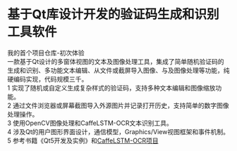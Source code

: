 # 基于Qt库设计开发的验证码生成和识别工具软件
我的首个项目仓库-初次体验<br>
一款基于Qt设计的多窗体视图的文本及图像处理工具，集成了简单随机验证码的生成和识别、多功能文本编辑、从文件或截屏导入图像、与及图像处理等功能，纯硬编码实现，代码规模三千。<br>
1 实现了随机或自定义生成复杂样式的验证码，支持多种文本编辑和图像缩放功能。<br>
2	通过文件浏览器或屏幕截图导入外源图片并记录打开历史，支持简单的数字图像处理操作。<br>
3	使用OpenCV图像处理和CaffeLSTM-OCR文本识别工具。<br>
4	涉及Qt的用户图形界面设计，通信模型，Graphics/View视图框架和事件机制。<br>
5 参考书籍《Qt5开发及实例》和[CaffeLSTM-OCR项目](https://github.com/dlunion/CaffeLSTM-OCR)<br>
